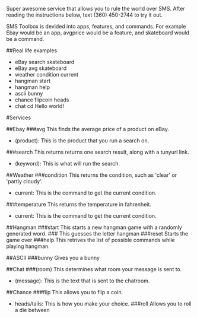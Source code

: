 Super awesome service that allows you to rule the world over SMS. After reading the instructions below, text (360) 450-2744 to try it out.

SMS Toolbox is devided into apps, features, and commands. For example Ebay would be an app, avgprice would be a feature, and skateboard would be a command.

##Real life examples
*  eBay search skateboard
*  eBay avg skateboard
*  weather condition current
*  hangman start
*  hangman help
*  ascii bunny
*  chance flipcoin heads
*  chat cd Hello world!

#Services

##Ebay
###avg
This finds the average price of a product on eBay.
*  (product): This is the product that you run a search on.

###search
This returns returns one search result, along with a tunyurl link.
*  (keyword): This is what will run the search.

##Weather
###condition
This returns the condition, such as 'clear' or 'partly cloudy'.
*  current: This is the command to get the current condition.

###temperature
This returns the temperature in fahrenheit.
*  current: This is the command to get the current condition.

##Hangman
###start
This starts a new hangman game with a randomly generated word.
###<letter>
This guesses the letter hangman <letter>
###reset
Starts the game over
###help
This retrives the list of possible commands while playing hangman.

##ASCII
###bunny
Gives you a bunny

##Chat
###(room)
This determines what room your message is sent to.
*  (message): This is the text that is sent to the chatroom.

##Chance
###flip
This allows you to flip a coin.
*  heads/tails: This is how you make your choice.
###roll <low> <high>
Allows you to roll a die between <low> <high>

